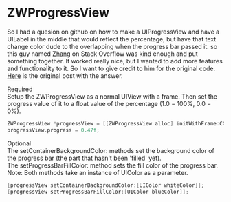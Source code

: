 ZWProgressView
==============
So I had a quesion on github on how to make a UIProgressView and have a UILabel in the middle that would reflect the percentage, but have that text change color dude to the overlapping when the progress bar passed it. so this guy named <a href="http://stackoverflow.com/users/860967/zhang">Zhang</a> on Stack Overflow was kind enough and put something together. It worked really nice, but I wanted to add more features and functionality to it. So I want to give credit to him for the original code. <a href="http://stackoverflow.com/questions/24275603/uilabel-over-uiprogressview-with-multiple-colors">Here</a> is the original post with the answer.

Required<br />
Setup the ZWProgressView as a normal UIView with a frame. Then set the progress value of it to a float value of the percentage (1.0 = 100%, 0.0 = 0%).

```Objective-C
ZWProgressView *progressView = [[ZWProgressView alloc] initWithFrame:CGRectMake(x, y, width, height)];
progressView.progress = 0.47f;
```

Optional<br />
The setContainerBackgroundColor: methods set the background color of the progress bar (the part that hasn't been 'filled' yet).<br />
The setProgressBarFillColor: method sets the fill color of the progress bar.<br />
Note: Both methods take an instance of UIColor as a parameter.

```Objective-C
[progressView setContainerBackgroundColor:[UIColor whiteColor]];
[progressView setProgressBarFillColor:[UIColor blueColor]];
```
